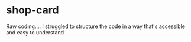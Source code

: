 # shop-card
Raw coding.... I struggled to structure the code in a way that's accessible and easy to understand 

